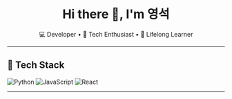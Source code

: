 
<h1 align="center">Hi there 👋, I'm 영석 </h1>
<p align="center">
  💻 Developer • 🚀 Tech Enthusiast • 🌱 Lifelong Learner
</p>

---

## 🔧 Tech Stack

![Python](https://img.shields.io/badge/Python-3776AB?style=flat-square&logo=python&logoColor=white)
![JavaScript](https://img.shields.io/badge/JavaScript-F7DF1E?style=flat-square&logo=javascript&logoColor=black)
![React](https://img.shields.io/badge/React-20232A?style=flat-square&logo=react&logoColor=61DAFB)

---
